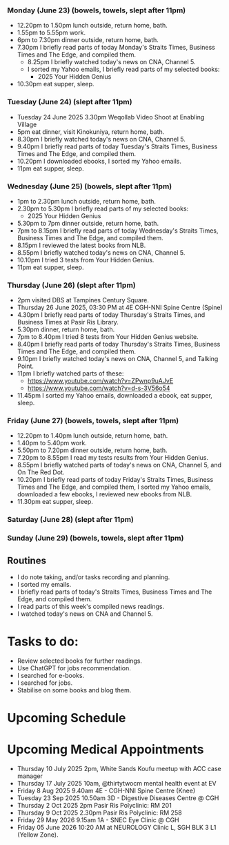 ### Monday (June 23) (bowels, towels, slept after 11pm)
- 12.20pm to 1.50pm lunch outside, return home, bath.
- 1.55pm to 5.55pm work.
- 6pm to 7.30pm dinner outside, return home, bath.
- 7.30pm I briefly read parts of today Monday's Straits Times, Business Times and The Edge, and compiled them.
    - 8.25pm I briefly watched today's news on CNA, Channel 5.
    - I sorted my Yahoo emails, I briefly read parts of my selected books:
        - 2025 Your Hidden Genius
- 10.30pm eat supper, sleep.

### Tuesday (June 24) (slept after 11pm)
- Tuesday 24 June 2025 3.30pm Weqollab Video Shoot at Enabling Village
- 5pm eat dinner, visit Kinokuniya, return home, bath.
- 8.30pm I briefly watched today's news on CNA, Channel 5.
- 9.40pm I briefly read parts of today Tuesday's Straits Times, Business Times and The Edge, and compiled them.
- 10.20pm I downloaded ebooks, I sorted my Yahoo emails.
- 11pm eat supper, sleep.

### Wednesday (June 25) (bowels, slept after 11pm)
- 1pm to 2.30pm lunch outside, return home, bath.
- 2.30pm to 5.30pm I briefly read parts of my selected books:
    - 2025 Your Hidden Genius
- 5.30pm to 7pm dinner outside, return home, bath.
- 7pm to 8.15pm I briefly read parts of today Wednesday's Straits Times, Business Times and The Edge, and compiled them.
- 8.15pm I reviewed the latest books from NLB.
- 8.55pm I briefly watched today's news on CNA, Channel 5.
- 10.10pm I tried 3 tests from Your Hidden Genius.
- 11pm eat supper, sleep.

### Thursday (June 26) (slept after 11pm)
- 2pm visited DBS at Tampines Century Square.
- Thursday 26 June 2025, 03:30 PM at 4E CGH-NNI Spine Centre (Spine)
- 4.30pm I briefly read parts of today Thursday's Straits Times, and Business Times at Pasir Ris Library.
- 5.30pm dinner, return home, bath.
- 7pm to 8.40pm I tried 8 tests from Your Hidden Genius website.
- 8.40pm I briefly read parts of today Thursday's Straits Times, Business Times and The Edge, and compiled them.
- 9.10pm I briefly watched today's news on CNA, Channel 5, and Talking Point.
- 11pm I briefly watched parts of these:
    - https://www.youtube.com/watch?v=ZPwnp9uAJvE
    - https://www.youtube.com/watch?v=d-s-3V56o54
- 11.45pm I sorted my Yahoo emails, downloaded a ebook, eat supper, sleep.

### Friday (June 27) (bowels, towels, slept after 11pm)
- 12.20pm to 1.40pm lunch outside, return home, bath.
- 1.40pm to 5.40pm work.
- 5.50pm to 7.20pm dinner outside, return home, bath.
- 7.20pm to 8.55pm I read my tests results from Your Hidden Genius.
- 8.55pm I briefly watched parts of today's news on CNA, Channel 5, and On The Red Dot.
- 10.20pm I briefly read parts of today Friday's Straits Times, Business Times and The Edge, and compiled them, I sorted my Yahoo emails, downloaded a few ebooks, I reviewed new ebooks from NLB.
- 11.30pm eat supper, sleep.

### Saturday (June 28) (slept after 11pm)


### Sunday (June 29) (bowels, towels, slept after 11pm)




## Routines
- I do note taking, and/or tasks recording and planning.
- I sorted my emails.
- I briefly read parts of today's Straits Times, Business Times and The Edge, and compiled them.
- I read parts of this week's compiled news readings.
- I watched today's news on CNA and Channel 5.

# Tasks to do:
- Review selected books for further readings.
- Use ChatGPT for jobs recommendation.
- I searched for e-books.
- I searched for jobs.
- Stabilise on some books and blog them.

# Upcoming Schedule

# Upcoming Medical Appointments
- Thursday 10 July 2025 2pm, White Sands Koufu meetup with ACC case manager
- Thursday 17 July 2025 10am, @thirtytwocm mental health event at EV
- Friday 8 Aug 2025 9.40am 4E - CGH-NNI Spine Centre (Knee)
- Tuesday 23 Sep 2025 10.50am 3D - Digestive Diseases Centre @ CGH
- Thursday 2 Oct 2025 2pm Pasir Ris Polyclinic: RM 201
- Thursday 9 Oct 2025 2.30pm Pasir Ris Polyclinic: RM 258
- Friday 29 May 2026 9.15am 1A - SNEC Eye Clinic @ CGH
- Friday 05 June 2026 10:20 AM at NEUROLOGY Clinic L, SGH BLK 3 L1 (Yellow Zone).

